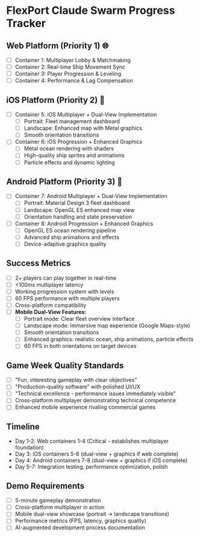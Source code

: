 # FlexPort Claude Swarm Progress Tracker

## Web Platform (Priority 1) 🌐
- [ ] Container 1: Multiplayer Lobby & Matchmaking
- [ ] Container 2: Real-time Ship Movement Sync  
- [ ] Container 3: Player Progression & Leveling
- [ ] Container 4: Performance & Lag Compensation

## iOS Platform (Priority 2) 📱
- [ ] Container 5: iOS Multiplayer + Dual-View Implementation
  - [ ] Portrait: Fleet management dashboard
  - [ ] Landscape: Enhanced map with Metal graphics
  - [ ] Smooth orientation transitions
- [ ] Container 6: iOS Progression + Enhanced Graphics
  - [ ] Metal ocean rendering with shaders
  - [ ] High-quality ship sprites and animations
  - [ ] Particle effects and dynamic lighting

## Android Platform (Priority 3) 🤖
- [ ] Container 7: Android Multiplayer + Dual-View Implementation  
  - [ ] Portrait: Material Design 3 fleet dashboard
  - [ ] Landscape: OpenGL ES enhanced map view
  - [ ] Orientation handling and state preservation
- [ ] Container 8: Android Progression + Enhanced Graphics
  - [ ] OpenGL ES ocean rendering pipeline
  - [ ] Advanced ship animations and effects
  - [ ] Device-adaptive graphics quality

## Success Metrics
- [ ] 2+ players can play together in real-time
- [ ] <100ms multiplayer latency
- [ ] Working progression system with levels
- [ ] 60 FPS performance with multiple players
- [ ] Cross-platform compatibility
- [ ] **Mobile Dual-View Features:**
  - [ ] Portrait mode: Clear fleet overview interface
  - [ ] Landscape mode: Immersive map experience (Google Maps-style)
  - [ ] Smooth orientation transitions
  - [ ] Enhanced graphics: realistic ocean, ship animations, particle effects
  - [ ] 60 FPS in both orientations on target devices

## Game Week Quality Standards
- [ ] "Fun, interesting gameplay with clear objectives"
- [ ] "Production-quality software" with polished UI/UX
- [ ] "Technical excellence - performance issues immediately visible"
- [ ] Cross-platform multiplayer demonstrating technical competence
- [ ] Enhanced mobile experience rivaling commercial games

## Timeline
- Day 1-2: Web containers 1-4 (Critical - establishes multiplayer foundation)
- Day 3: iOS containers 5-6 (dual-view + graphics if web complete)  
- Day 4: Android containers 7-8 (dual-view + graphics if iOS complete)
- Day 5-7: Integration testing, performance optimization, polish

## Demo Requirements
- [ ] 5-minute gameplay demonstration
- [ ] Cross-platform multiplayer in action
- [ ] Mobile dual-view showcase (portrait → landscape transitions)
- [ ] Performance metrics (FPS, latency, graphics quality)
- [ ] AI-augmented development process documentation
